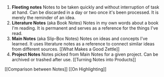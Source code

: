 1.  **Fleeting notes** 
Notes to be taken quickly and without interruption of task at hand. Can be discarded in a day or two once it's been processed. It is merely the reminder of an idea. 
2.  **Literature Notes** (aka Book Notes) 
Notes in my own words about a book I'm reading. It is permanent and serves as a reference for the things I've read. 
3.  **Main Notes** (aka Slip-Box Notes)
Notes on ideas and concepts I've learned. It uses literature notes as a reference to connect similar ideas from different sources. 
[[What Makes a Good Zettle]]
4.  **Project Notes**
Notes picked from Main Notes for a given project. Can be archived or trashed after use.
[[Turning Notes into Products]]

[[Comparison between Notes]]
[[On Highlighting]]